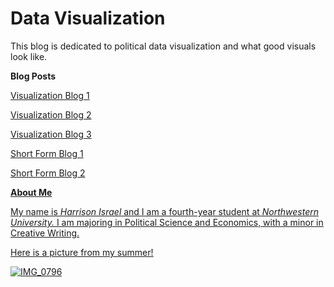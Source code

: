 # Data Visualization

This blog is dedicated to political data visualization and what good visuals look like.

**Blog Posts**

[Visualization Blog 1](VisualizationBlog1.md)

[Visualization Blog 2](VisualizationBlog2.md)

[Visualization Blog 3](VisualizationBlog3.md)

[Short Form Blog 1](ShortFormBlog1.md)

[Short Form Blog 2](ShortFormBlog2.md)




<u>**About Me**<u>

My name is *Harrison Israel* and I am a fourth-year student at *Northwestern University.* I am majoring in Political Science and Economics, with a minor in Creative Writing. 

Here is a picture from my summer!

![IMG_0796](https://user-images.githubusercontent.com/114178025/191808369-b0553ccf-870b-4c18-885c-c7e8bfd92f0f.jpeg)
